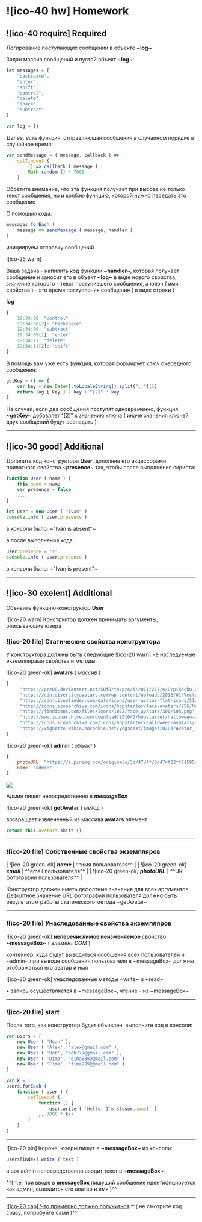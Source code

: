 # ![ico-40 hw] Homework

## ![ico-40 require] Required

Логирование поступающих сообщений в объекте **~log~**

Задан массив сообщений и пустой объект **~log~**:

~~~js
let messages = [
    "backspace",
    "enter",
    "shift",
    "control",
    "delete",
    "space",
    "subtract"
]

var log = {}
~~~

Далее, есть функция, отправляющая сообщения в случайном порядке в случайное время:

~~~js
var sendMessage = ( message, callback ) =>
    setTimeout (
        () => callback ( message ),
        Math.random () * 7000
    )
~~~

Обратите внимание, что эта функция получает при вызове не только текст сообщения, но и колбэк-функцию, которой нужно передать это сообщение

С помощью кода:

~~~js
messages.forEach (
    message => sendMessage ( message, handler )
)
~~~

инициируем отправку сообщений

![ico-25 warn]

Ваша задача - напилить код функции **~handler~**,
которая получает сообщение и заносит его в объект **~log~**
в виде нового свойства,
значение которого - текст поступившего сообщения,
а ключ ( имя свойства ) - это время поступления сообщения ( в виде строки )

**log**
~~~js
{
    19:34:08: "control"
    19:34:08[2]: "backspace"
    19:34:09: "subtract"
    19:34:09[2]: "enter"
    19:34:11: "delete"
    19:34:11[2]: "shift"
}
~~~

В помощь вам уже есть функция, которая формирует ключ очередного сообщения:

~~~js
getKey = () => {
    var key = new Date().toLocaleString().split(", ")[1]
    return log [ key ] ? key + "[2]" : key
}
~~~

На случай, если два сообщения поступят одновременно, функция **~getKey~** добавляет "[2]" к значению ключа ( иначе значения ключей двух сообщений будут совпадать )

____________________________________________________________________________

## ![ico-30 good] Additional

Допилите код конструктора **User**, дополнив его акцессорами приватного свойства **~presence~** так, чтобы после выполнения скрипта:

~~~js
function User ( name ) {
    this.name = name
    var presence = false
    ...
}

let user = new User ( "Ivan" )
console.info ( user.presence )
~~~

в консоли было: ~"Ivan is absent"~

а после выполнения кода:

~~~js
user.presence = "+"
console.info ( user.presence )
~~~

в консоли было: ~"Ivan is present"~

_______________________________________________________________________________

## ![ico-30 exelent] Additional

Объявить функцию-конструктор **User**

![ico-20 warn] Конструктор должен принимать аргументы, описывающие юзера

### ![ico-20 file] Статические свойства конструктора

У конструктора должны быть следующие ![ico-20 warn] не наследуемые экземплярами свойства и методы:

![ico-20 green-ok] **avatars** ( _массив_ )

~~~js
[
     "https://pre00.deviantart.net/50f9/th/pre/i/2011/217/e/8/pikachu_2_by_nostalgiaattack-d45jd3i.png",
     "https://cdn.diversityavatars.com/wp-content/uploads/2018/01/Vector-Smart-Object-5.png",
     "https://cdn4.iconfinder.com/data/icons/user-avatar-flat-icons/512/User_Avatar-31-512.png",
     "http://icons.iconarchive.com/icons/hopstarter/face-avatars/256/Male-Face-L3-icon.png",
     "https://findicons.com/files/icons/1072/face_avatars/300/i05.png",
     "http://www.iconarchive.com/download/i51043/hopstarter/halloween-avatars/Gomez.ico",
     "http://icons.iconarchive.com/icons/hopstarter/halloween-avatars/256/Zombie-2-icon.png",
     "https://vignette.wikia.nocookie.net/yogscast/images/8/8a/Avatar_Turps_2015.jpg"
]
~~~

![ico-20 green-ok] **admin** ( _объект_ )

~~~js
{
    photoURL: "https://i.pinimg.com/originals/3d/47/4f/3d474f82ff71595e8081f9a120892ae8.gif",
    name: "admin"
}
~~~

![](https://i.pinimg.com/originals/3d/47/4f/3d474f82ff71595e8081f9a120892ae8.gif)

Админ пишет непосредственно в **_messageBox_**

![ico-20 green-ok] **getAvatar** ( _метод_ )

возвращает извлеченный из массива **avatars** элемент

~~~js
return this.avatars.shift ()
~~~

__________________

### ![ico-20 file]  Собственные свойства экземпляров

| ![ico-20 green-ok] **_name_** | ^^имя пользователя^^ |
| ![ico-20 green-ok] **_email_** | ^^email пользователя^^ |
| ![ico-20 green-ok] **_photoURL_** | ^^URL фотографии пользователя^^ |

Конструктор должен иметь дефолтные значения для всех аргументов
Дефолтное значение URL фотографии пользователя должно быть результатом работы статического метода ~getAvatar~

___________________

### ![ico-20 file] Унаследованные свойства экземпляров

![ico-20 green-ok] **неперечислимое неизменяемое** свойство **~messageBox~** ( _элемент DOM_ )

контейнер, куда будут выводиться сообщения всех пользователей и ~admin~
при выводе сообщения пользователя в ~messageBox~ должны отображаться его аватар и имя

![ico-20 green-ok] унаследованные методы ~write~ и ~read~

• запись осуществляется в ~messageBox~, чтение - из ~messageBox~

_____________________

### ![ico-20 file] start

После того, как конструктор будет объявлен, выполните код в консоли:

~~~~js
var users = [
    new User ( "Иван" ),
    new User ( 'Alex', "alex@gmail.com" ),
    new User ( 'Bob', "bob777@gmail.com" ),
    new User ( 'Dima', "dima888@gmail.com" ),
    new User ( 'Fima', "fima999@gmail.com" )
]

var k = 1
users.forEach (
    function ( user ) {
        setTimeout (
            function () {
                user.write ( `Hello, I'm ${user.name}` )
            }, 3000 * k++
        )
    }
)
~~~~

__________________________

![ico-20 pin] Короче, юзеры пишут в **~messageBox~** из консоли:

~~~js
users[index].write ( text )
~~~

а вот admin непосредственно вводит текст в **~messageBox~**

^^( т.е. при вводе в **messageBox** пишущий сообщение идентифицируется как админ, выводится его аватар и имя )^^

________________________

[![ico-20 cap] Что примерно должно получиться](https://garevna.github.io/js-samples/#12)
^^( не смотрите код сразу, попробуйте сами )^^
